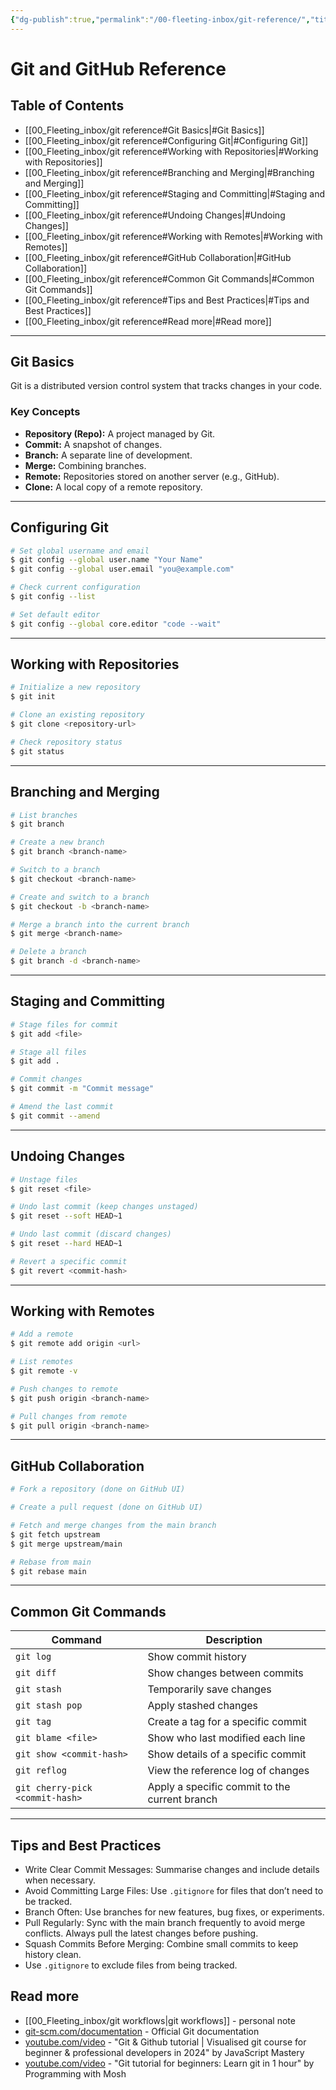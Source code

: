 ```yaml
---
{"dg-publish":true,"permalink":"/00-fleeting-inbox/git-reference/","title":"Git and GitHub Reference","tags":["devops","coding","software"]}
---
```



# Git and GitHub Reference

## Table of Contents
- [[00_Fleeting_inbox/git reference#Git Basics\|#Git Basics]]
- [[00_Fleeting_inbox/git reference#Configuring Git\|#Configuring Git]]
- [[00_Fleeting_inbox/git reference#Working with Repositories\|#Working with Repositories]]
- [[00_Fleeting_inbox/git reference#Branching and Merging\|#Branching and Merging]]
- [[00_Fleeting_inbox/git reference#Staging and Committing\|#Staging and Committing]]
- [[00_Fleeting_inbox/git reference#Undoing Changes\|#Undoing Changes]]
- [[00_Fleeting_inbox/git reference#Working with Remotes\|#Working with Remotes]]
- [[00_Fleeting_inbox/git reference#GitHub Collaboration\|#GitHub Collaboration]]
- [[00_Fleeting_inbox/git reference#Common Git Commands\|#Common Git Commands]]
- [[00_Fleeting_inbox/git reference#Tips and Best Practices\|#Tips and Best Practices]]
- [[00_Fleeting_inbox/git reference#Read more\|#Read more]]

---

## Git Basics
Git is a distributed version control system that tracks changes in your code.

### Key Concepts
- **Repository (Repo):** A project managed by Git.
- **Commit:** A snapshot of changes.
- **Branch:** A separate line of development.
- **Merge:** Combining branches.
- **Remote:** Repositories stored on another server (e.g., GitHub).
- **Clone:** A local copy of a remote repository.

---

## Configuring Git

```bash
# Set global username and email
$ git config --global user.name "Your Name"
$ git config --global user.email "you@example.com"

# Check current configuration
$ git config --list

# Set default editor
$ git config --global core.editor "code --wait"
```

---

## Working with Repositories

```bash
# Initialize a new repository
$ git init

# Clone an existing repository
$ git clone <repository-url>

# Check repository status
$ git status
```

---

## Branching and Merging

```bash
# List branches
$ git branch

# Create a new branch
$ git branch <branch-name>

# Switch to a branch
$ git checkout <branch-name>

# Create and switch to a branch
$ git checkout -b <branch-name>

# Merge a branch into the current branch
$ git merge <branch-name>

# Delete a branch
$ git branch -d <branch-name>
```

---

## Staging and Committing

```bash
# Stage files for commit
$ git add <file>

# Stage all files
$ git add .

# Commit changes
$ git commit -m "Commit message"

# Amend the last commit
$ git commit --amend
```

---

## Undoing Changes

```bash
# Unstage files
$ git reset <file>

# Undo last commit (keep changes unstaged)
$ git reset --soft HEAD~1

# Undo last commit (discard changes)
$ git reset --hard HEAD~1

# Revert a specific commit
$ git revert <commit-hash>
```

---

## Working with Remotes

```bash
# Add a remote
$ git remote add origin <url>

# List remotes
$ git remote -v

# Push changes to remote
$ git push origin <branch-name>

# Pull changes from remote
$ git pull origin <branch-name>
```

---

## GitHub Collaboration

```bash
# Fork a repository (done on GitHub UI)

# Create a pull request (done on GitHub UI)

# Fetch and merge changes from the main branch
$ git fetch upstream
$ git merge upstream/main

# Rebase from main
$ git rebase main
```

---

## Common Git Commands

| Command                            | Description                                   |
|------------------------------------|-----------------------------------------------|
| `git log`                          | Show commit history                           |
| `git diff`                         | Show changes between commits                  |
| `git stash`                        | Temporarily save changes                      |
| `git stash pop`                    | Apply stashed changes                         |
| `git tag`                          | Create a tag for a specific commit            |
| `git blame <file>`                 | Show who last modified each line              |
| `git show <commit-hash>`           | Show details of a specific commit             |
| `git reflog`                       | View the reference log of changes             |
| `git cherry-pick <commit-hash>`    | Apply a specific commit to the current branch |

---

## Tips and Best Practices

- Write Clear Commit Messages: Summarise changes and include details when necessary.
- Avoid Committing Large Files: Use `.gitignore` for files that don’t need to be tracked.
- Branch Often: Use branches for new features, bug fixes, or experiments.
- Pull Regularly: Sync with the main branch frequently to avoid merge conflicts. Always pull the latest changes before pushing.
- Squash Commits Before Merging: Combine small commits to keep history clean.
- Use `.gitignore` to exclude files from being tracked.

## Read more

- [[00_Fleeting_inbox/git workflows\|git workflows]] - personal note
- [git-scm.com/documentation](https://git-scm.com/doc) - Official Git documentation
- [youtube.com/video](https://www.youtube.com/watch?v=S7XpTAnSDL4) - "Git & Github tutorial | Visualised git course for beginner & professional developers in 2024" by JavaScript Mastery
- [youtube.com/video](https://www.youtube.com/watch?v=8JJ101D3knE) - "Git tutorial for beginners: Learn git in 1 hour" by Programming with Mosh

